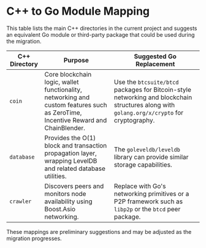 # C++ to Go Module Mapping

This table lists the main C++ directories in the current project and suggests an equivalent Go module or third-party package that could be used during the migration.

| C++ Directory | Purpose | Suggested Go Replacement |
|---------------|---------|--------------------------|
| `coin` | Core blockchain logic, wallet functionality, networking and custom features such as ZeroTime, Incentive Reward and ChainBlender. | Use the `btcsuite/btcd` packages for Bitcoin-style networking and blockchain structures along with `golang.org/x/crypto` for cryptography. |
| `database` | Provides the O(1) block and transaction propagation layer, wrapping LevelDB and related database utilities. | The `goleveldb/leveldb` library can provide similar storage capabilities. |
| `crawler` | Discovers peers and monitors node availability using Boost.Asio networking. | Replace with Go's networking primitives or a P2P framework such as `libp2p` or the `btcd` peer package. |

These mappings are preliminary suggestions and may be adjusted as the migration progresses.

